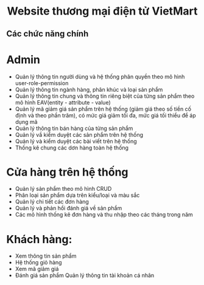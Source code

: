 <h1 align="center">Website thương mại điện tử VietMart</p>



## Các chức năng chính
# Admin
- Quản lý thông tin người dùng và hệ thống phân quyền theo mô hình user-role-permission
- Quản lý thông tin ngành hàng, phân khúc và loại sản phẩm
- Quản lý thông tin chung và thông tin riêng biệt của từng sản phẩm theo mô hình EAV(entity - attribute - value)
- Quản lý mã giảm giá sản phẩm trên hệ thống (giảm giá theo số tiền cố định và theo phần trăm), có mức giá giảm tối đa, mức giá tối thiểu để áp dụng mã
- Quản lý thông tin bán hàng của từng sản phẩm
- Quản lý vầ kiểm duyệt các sản phẩm trên hệ thống
- Quản lý và kiểm duyệt các bài viết trên hệ thống
- Thống kê chung các dơn hàng toàn hệ thống
  
# Cửa hàng trên hệ thống
- Quản lý sản phẩm theo mô hình CRUD
- Phân loại sản phẩm dựa trên kiểu/loại và màu sắc
- Quản lý chi tiết các đơn hàng
- Quản lý và phản hồi đánh giá về sản phẩm
- Các mô hình thống kê đơn hàng và thu nhập theo các tháng trong năm
  
# Khách hàng:
- Xem thông tin sản phẩm
- Hệ thống giỏ hàng
- Xem mã giảm giá
- Đánh giá sản phẩm
  Quản lý thông tin tài khoản cá nhân
  
   
